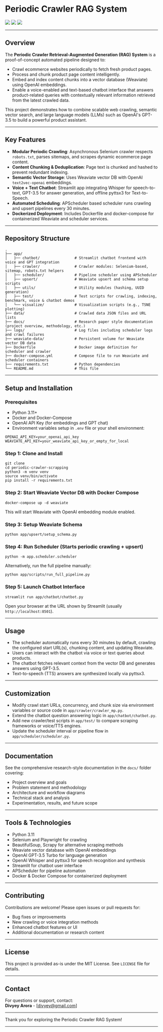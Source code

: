 # Periodic Crawler RAG System

![](https://img.shields.io/badge/status-proof--of--concept-blue) ![](https://img.shields.io/badge/language-Python3.11-green) ![](https://img.shields.io/badge/VectorDB-Weaviate-orange)

---

## Overview

The **Periodic Crawler Retrieval-Augmented Generation (RAG) System** is a proof-of-concept automated pipeline designed to:

- Crawl ecommerce websites periodically to fetch fresh product pages.
- Process and chunk product page content intelligently.
- Embed and index content chunks into a vector database (Weaviate) using OpenAI embeddings.
- Enable a voice-enabled and text-based chatbot interface that answers product-related queries with contextually relevant information retrieved from the latest crawled data.

This project demonstrates how to combine scalable web crawling, semantic vector search, and large language models (LLMs) such as OpenAI's GPT-3.5 to build a powerful product assistant.

---

## Key Features

- **Modular Periodic Crawling**: Asynchronous Selenium crawler respects `robots.txt`, parses sitemaps, and scrapes dynamic ecommerce page content.
- **Content Chunking & Deduplication**: Page text is chunked and hashed to prevent redundant indexing.
- **Semantic Vector Storage**: Uses Weaviate vector DB with OpenAI `text2vec-openai` embeddings.
- **Voice + Text Chatbot**: Streamlit app integrating Whisper for speech-to-text, GPT-3.5 for answer generation, and offline pyttsx3 for Text-to-Speech.
- **Automated Scheduling**: APScheduler based scheduler runs crawling and upsert pipelines every 30 minutes.
- **Dockerized Deployment**: Includes Dockerfile and docker-compose for containerized Weaviate and scheduler services.

---

## Repository Structure

```
.
├── app/
│   ├── chatbot/                # Streamlit chatbot frontend with voice and GPT integration
│   ├── crawler/                # Crawler modules: Selenium-based, sitemap, robots.txt helpers
│   ├── scheduler/              # Pipeline scheduler using APScheduler
│   ├── upsert/                 # Weaviate upsert and schema setup scripts
│   ├── utils/                  # Utility modules (hashing, UUID generation)
│   ├── test/                   # Test scripts for crawling, indexing, benchmark, voice & chatbot demos
│   └── visualize/              # Visualization scripts (e.g., TSNE plotting)
├── data/                       # Crawled data JSON files and URL lists
├── docs/                       # Research paper style documentation (project overview, methodology, etc.)
├── logs/                       # Log files including scheduler logs and crawl failures
├── weaviate-data/              # Persistent volume for Weaviate vector DB data
├── Dockerfile                  # Docker image definition for scheduler and crawler
├── docker-compose.yml          # Compose file to run Weaviate and scheduler containers
├── requirements.txt            # Python dependencies
└── README.md                   # This file
```

---

## Setup and Installation

### Prerequisites

- Python 3.11+
- Docker and Docker-Compose
- OpenAI API Key (for embeddings and GPT chat)
- Environment variables setup in `.env` file or your shell environment:

```
OPENAI_API_KEY=your_openai_api_key
WEAVIATE_API_KEY=your_weaviate_api_key_or_empty_for_local
```

### Step 1: Clone and Install

```
git clone 
cd periodic-crawler-scrapping
python3 -m venv venv
source venv/bin/activate
pip install -r requirements.txt
```

### Step 2: Start Weaviate Vector DB with Docker Compose

```
docker-compose up -d weaviate
```

This will start Weaviate with OpenAI embedding module enabled.

### Step 3: Setup Weaviate Schema

```
python app/upsert/setup_schema.py
```

### Step 4: Run Scheduler (Starts periodic crawling + upsert)

```
python -m app.scheduler.scheduler
```

Alternatively, run the full pipeline manually:

```
python app/scripts/run_full_pipeline.py
```

### Step 5: Launch Chatbot Interface

```
streamlit run app/chatbot/chatbot.py
```

Open your browser at the URL shown by Streamlit (usually `http://localhost:8501`).

---

## Usage

- The scheduler automatically runs every 30 minutes by default, crawling the configured start URL(s), chunking content, and updating Weaviate.
- Users can interact with the chatbot via voice or text queries about products.
- The chatbot fetches relevant context from the vector DB and generates answers using GPT-3.5.
- Text-to-speech (TTS) answers are synthesized locally via pyttsx3.

---

## Customization

- Modify crawl start URLs, concurrency, and chunk size via environment variables or source code in `app/crawler/crawler_mp.py`.
- Extend the chatbot question answering logic in `app/chatbot/chatbot.py`.
- Add new crawler/test scripts in `app/test/` to compare scraping frameworks or voice/TTS engines.
- Update the scheduler interval or pipeline flow in `app/scheduler/scheduler.py`.

---

## Documentation

See the comprehensive research-style documentation in the `docs/` folder covering:

- Project overview and goals
- Problem statement and methodology
- Architecture and workflow diagrams
- Technical stack and analysis
- Experimentation, results, and future scope

---

## Tools & Technologies

- Python 3.11
- Selenium and Playwright for crawling
- BeautifulSoup, Scrapy for alternative scraping methods
- Weaviate vector database with OpenAI embeddings
- OpenAI GPT-3.5 Turbo for language generation
- OpenAI Whisper and pyttsx3 for speech recognition and synthesis
- Streamlit for chatbot user interface
- APScheduler for pipeline automation
- Docker & Docker Compose for containerized deployment

---

## Contributing

Contributions are welcome! Please open issues or pull requests for:

- Bug fixes or improvements
- New crawling or voice integration methods
- Enhanced chatbot features or UI
- Additional documentation or research content

---

## License

This project is provided as-is under the MIT License. See `LICENSE` file for details.

---

## Contact

For questions or support, contact:  
**Divyey Arora** - [divyey@gmail.com]

---

Thank you for exploring the Periodic Crawler RAG System!

---
